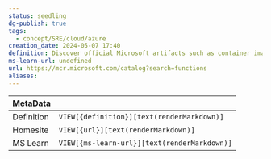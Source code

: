 ```yaml
---
status: seedling
dg-publish: true
tags:
  - concept/SRE/cloud/azure
creation_date: 2024-05-07 17:40
definition: Discover official Microsoft artifacts such as container images
ms-learn-url: undefined
url: https://mcr.microsoft.com/catalog?search=functions
aliases:
---
```


| MetaData   |                                              |
| ---------- | -------------------------------------------- |
| Definition | `VIEW[{definition}][text(renderMarkdown)]`   |
| Homesite   | `VIEW[{url}][text(renderMarkdown)]`          |
| MS Learn   | `VIEW[{ms-learn-url}][text(renderMarkdown)]` |
